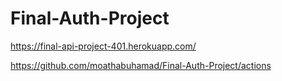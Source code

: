 # Final-Auth-Project

https://final-api-project-401.herokuapp.com/

https://github.com/moathabuhamad/Final-Auth-Project/actions
